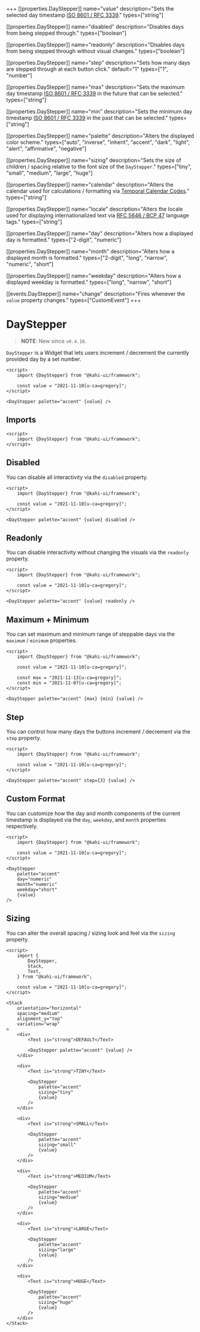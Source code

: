 +++
[[properties.DayStepper]]
name="value"
description="Sets the selected day timestamp [ISO 8601 / RFC 3339](https://www.w3.org/TR/NOTE-datetime)."
types=["string"]

[[properties.DayStepper]]
name="disabled"
description="Disables days from being stepped through."
types=["boolean"]

[[properties.DayStepper]]
name="readonly"
description="Disables days from being stepped through without visual changes."
types=["boolean"]

[[properties.DayStepper]]
name="step"
description="Sets how many days are stepped through at each button click."
default="1"
types=["1", "number"]

[[properties.DayStepper]]
name="max"
description="Sets the maximum day timestamp [ISO 8601 / RFC 3339](https://www.w3.org/TR/NOTE-datetime) in the future that can be selected."
types=["string"]

[[properties.DayStepper]]
name="min"
description="Sets the minimum day timestamp [ISO 8601 / RFC 3339](https://www.w3.org/TR/NOTE-datetime) in the past that can be selected."
types=["string"]

[[properties.DayStepper]]
name="palette"
description="Alters the displayed color scheme."
types=["auto", "inverse", "inherit", "accent", "dark", "light", "alert", "affirmative", "negative"]

[[properties.DayStepper]]
name="sizing"
description="Sets the size of children / spacing relative to the font size of the `DayStepper`."
types=["tiny", "small", "medium", "large", "huge"]

[[properties.DayStepper]]
name="calendar"
description="Alters the calendar used for calculations / formatting via [Temporal Calendar Codes](https://tc39.es/proposal-temporal/docs/calendar.html)."
types=["string"]

[[properties.DayStepper]]
name="locale"
description="Alters the locale used for displaying internationalized text via [RFC 5646 / BCP 47](https://www.w3.org/International/articles/language-tags) language tags."
types=["string"]

[[properties.DayStepper]]
name="day"
description="Alters how a displayed day is formatted."
types=["2-digit", "numeric"]

[[properties.DayStepper]]
name="month"
description="Alters how a displayed month is formatted."
types=["2-digit", "long", "narrow", "numeric", "short"]

[[properties.DayStepper]]
name="weekday"
description="Alters how a displayed weekday is formatted."
types=["long", "narrow", "short"]

[[events.DayStepper]]
name="change"
description="Fires whenever the `value` property changes."
types=["CustomEvent<void>"]
+++

# DayStepper

> **NOTE**: New since `v0.4.10`.

`DayStepper` is a Widget that lets users increment / decrement the currently provided day by a set number.

```svelte {title="DayStepper Preview" mode="repl"}
<script>
    import {DayStepper} from "@kahi-ui/framework";

    const value = "2021-11-10[u-ca=gregory]";
</script>

<DayStepper palette="accent" {value} />
```

## Imports

```svelte {title="DayStepper Imports"}
<script>
    import {DayStepper} from "@kahi-ui/framework";
</script>
```

## Disabled

You can disable all interactivity via the `disabled` property.

```svelte {title="DayStepper Disabled" mode="repl"}
<script>
    import {DayStepper} from "@kahi-ui/framework";

    const value = "2021-11-10[u-ca=gregory]";
</script>

<DayStepper palette="accent" {value} disabled />
```

## Readonly

You can disable interactivity without changing the visuals via the `readonly` property.

```svelte {title="DayStepper Readonly" mode="repl"}
<script>
    import {DayStepper} from "@kahi-ui/framework";

    const value = "2021-11-10[u-ca=gregory]";
</script>

<DayStepper palette="accent" {value} readonly />
```

## Maximum + Minimum

You can set maximum and minimum range of steppable days via the `maximum` / `minimum` properties.

```svelte {title="DayStepper Maximum + Minimum" mode="repl"}
<script>
    import {DayStepper} from "@kahi-ui/framework";

    const value = "2021-11-10[u-ca=gregory]";

    const max = "2021-11-13[u-ca=gregory]";
    const min = "2021-11-07[u-ca=gregory]";
</script>

<DayStepper palette="accent" {max} {min} {value} />
```

## Step

You can control how many days the buttons increment / decrement via the `step` property.

```svelte {title="DayStepper Step" mode="repl"}
<script>
    import {DayStepper} from "@kahi-ui/framework";

    const value = "2021-11-10[u-ca=gregory]";
</script>

<DayStepper palette="accent" step={3} {value} />
```

## Custom Format

You can customize how the day and month components of the current timestamp is displayed via the `day`, `weekday`, and `month` properties respectively.

```svelte {title="DayStepper Custom Format" mode="repl"}
<script>
    import {DayStepper} from "@kahi-ui/framework";

    const value = "2021-11-10[u-ca=gregory]";
</script>

<DayStepper
    palette="accent"
    day="numeric"
    month="numeric"
    weekday="short"
    {value}
/>
```

## Sizing

You can alter the overall spacing / sizing look and feel via the `sizing` property.

```svelte {title="DayStepper Sizing" mode="repl"}
<script>
    import {
        DayStepper,
        Stack,
        Text,
    } from "@kahi-ui/framework";

    const value = "2021-11-10[u-ca=gregory]";
</script>

<Stack
    orientation="horizontal"
    spacing="medium"
    alignment_y="top"
    variation="wrap"
>
    <div>
        <Text is="strong">DEFAULT</Text>

        <DayStepper palette="accent" {value} />
    </div>

    <div>
        <Text is="strong">TINY</Text>

        <DayStepper
            palette="accent"
            sizing="tiny"
            {value}
        />
    </div>

    <div>
        <Text is="strong">SMALL</Text>

        <DayStepper
            palette="accent"
            sizing="small"
            {value}
        />
    </div>

    <div>
        <Text is="strong">MEDIUM</Text>

        <DayStepper
            palette="accent"
            sizing="medium"
            {value}
        />
    </div>

    <div>
        <Text is="strong">LARGE</Text>

        <DayStepper
            palette="accent"
            sizing="large"
            {value}
        />
    </div>

    <div>
        <Text is="strong">HUGE</Text>

        <DayStepper
            palette="accent"
            sizing="huge"
            {value}
        />
    </div>
</Stack>
```
